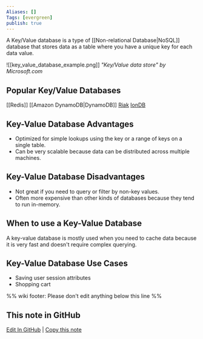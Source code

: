 ```yaml
---
Aliases: []
Tags: [evergreen]
publish: true
---
```

A Key/Value database is a type of [[Non-relational Database|NoSQL]] database that stores data as a table where you have a unique key for each data value.

![[key_value_database_example.png]]
*"Key/Value data store" by Microsoft.com*

## Popular Key/Value Databases

[[Redis]]
[[Amazon DynamoDB|DynamoDB]]
[Riak](http://docs.basho.com/riak/kv/)
[IonDB](https://github.com/iondbproject/iondb)

## Key-Value Database Advantages

- Optimized for simple lookups using the key or a range of keys on a single table.
- Can be very scalable because data can be distributed across multiple machines.

## Key-Value Database Disadvantages

- Not great if you need to query or filter by non-key values.
- Often more expensive than other kinds of databases because they tend to run in-memory.

## When to use a Key-Value Database

A key-value database is mostly used when you need to cache data because it is very fast and doesn't require complex querying.

## Key-Value Database Use Cases

- Saving user session attributes
- Shopping cart

%% wiki footer: Please don't edit anything below this line %%

## This note in GitHub

<span class="git-footer">[Edit In GitHub](https://github.dev/data-engineering-community/data-engineering-wiki/blob/main/Concepts/Key-Value%20Database.md "git-hub-edit-note") | [Copy this note](https://raw.githubusercontent.com/data-engineering-community/data-engineering-wiki/main/Concepts/Key-Value%20Database.md "git-hub-copy-note") </span>
